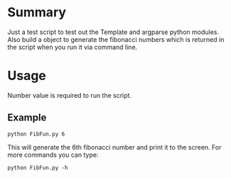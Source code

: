 # Summary

Just a test script to test out the Template and argparse python modules. Also build a object to generate the fibonacci numbers
which is returned in the script when you run it via command line.

# Usage

Number value is required to run the script.

## Example

```
python FibFun.py 6
```

This will generate the 6th fibonacci number and print it to the screen.
For more commands you can type:

```
python FibFun.py -h
```
